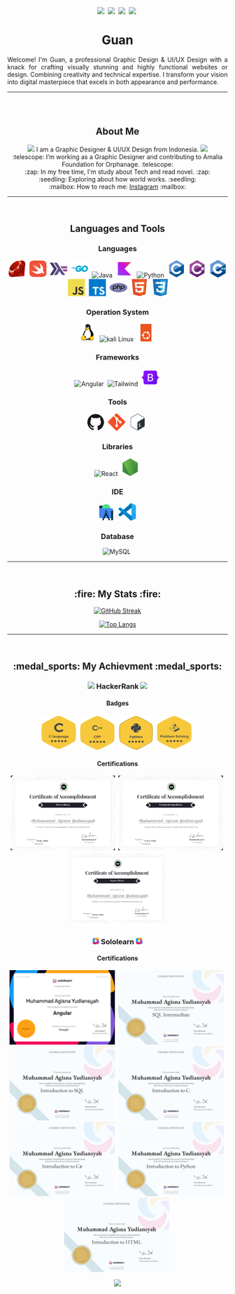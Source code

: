 <!--Header-->
<div align="center">
  <!--Ganyu Photos-->
  <div>
    <img src="https://static.wikia.nocookie.net/gensin-impact/images/6/61/Twilight_Blossom_Icon.png/revision/latest/scale-to-width-down/250?cb=20240131020715" width="200"/>&nbsp;
    <img src="https://s3.getstickerpack.com/storage/uploads/sticker-pack/ganyu/sticker_6.png?89b956340452584e02345f27c655093a&d=200x200" width="200"/>&nbsp;
    <img src="https://i.pinimg.com/originals/4a/37/17/4a37171e8b80a667195f37e0240c3464.png" width="200"/>&nbsp;
    <img src="https://i2.wp.com/genshinbuilds.aipurrjects.com/genshin/characters/ganyu/image.png?strip=all&quality=75&w=256" width="200"/>&nbsp;
  </div>
  <div>
    <h1>
      Guan
    </h1>
    <p align="justify">
      Welcome! I'm Guan, a professional Graphic Design & UI/UX Design with a knack for crafting visually stunning and highly functional websites or design. Combining creativity and technical expertise. I transform your vision into digital masterpiece that excels in both appearance and performance.
    </p>
  </div>
</div>
<!--Header End-->

<!--Gap-->
<hr><br><br>
<!--Gap End-->

<!--About-->
<div align="center">
  <h2>
    About Me
  </h2>
  <p>
    <img src="https://media.giphy.com/media/WUlplcMpOCEmTGBtBW/giphy.gif" width="30"> I am a Graphic Designer & UI/UX Design from Indonesia. <img src="https://media.giphy.com/media/WUlplcMpOCEmTGBtBW/giphy.gif" width="30"><br>
    :telescope: I’m working as a Graphic Designer and contributing to Amalia Foundation for Orphanage. :telescope:<br>
    :zap: In my free time, I'm study about Tech and read novel. :zap:<br>
    :seedling: Exploring about how world works. :seedling:<br>
    :mailbox: How to reach me: <a href="https://www.instagram.com/guanshiyin_/" target="_blank">Instagram</a> :mailbox:
  <p>
</div>
<!--About End-->

<!--Gap-->
<hr><br>
<!--Gap End-->

<!--Languages and Tools-->
<div align="center">
  <h2>
    Languages and Tools
  </h2>
  <div>
    <h3>
      Languages
    </h3>
      <img src="https://github.com/devicons/devicon/blob/master/icons/ruby/ruby-original.svg" title="Ruby" alt="Ruby" width="40" height="40"/>&nbsp;
      <img src="https://github.com/devicons/devicon/blob/master/icons/swift/swift-original.svg" title="Swift" alt="Swift" width="40" height="40"/>&nbsp;
      <img src="https://github.com/devicons/devicon/blob/master/icons/haskell/haskell-original.svg" title="Haskell" alt="Haskell" width="40" height="40"/>&nbsp;
      <img src="https://github.com/devicons/devicon/blob/master/icons/go/go-original-wordmark.svg" title="Go" alt="Go" width="40" height="40"/>&nbsp;
      <img src="https://raw.githubusercontent.com/HighAmbition211/HighAmbition211/auxiliary/languages/java.svg" title="Java" alt="Java" width="40" height="40"/>&nbsp;
      <img src="https://github.com/devicons/devicon/blob/master/icons/kotlin/kotlin-original.svg" title="Kotlin" alt="Kotlin" width="40" height="40"/>&nbsp;
      <img src="https://raw.githubusercontent.com/HighAmbition211/HighAmbition211/auxiliary/languages/python.svg" title="Python" alt="Python" width="40" height="40"/>&nbsp;
      <img src="https://github.com/devicons/devicon/blob/master/icons/c/c-original.svg" title="C" alt="C" width="40" height="40"/>&nbsp;
      <img src="https://github.com/devicons/devicon/blob/master/icons/csharp/csharp-original.svg" title="C#" alt="C#" width="40" height="40"/>&nbsp;
      <img src="https://github.com/devicons/devicon/blob/master/icons/cplusplus/cplusplus-original.svg" title="C++" alt="C++" width="40" height="40"/>&nbsp;
      <img src="https://github.com/devicons/devicon/blob/master/icons/javascript/javascript-original.svg" title="Javascript" alt="Javascript" width="40" height="40"/>&nbsp;
      <img src="https://github.com/devicons/devicon/blob/master/icons/typescript/typescript-original.svg" title="Typescript" alt="Typescript" width="40" height="40"/>&nbsp;
      <img src="https://github.com/devicons/devicon/blob/master/icons/php/php-original.svg" title="PHP" alt="PHP" width="40" height="40"/>&nbsp;
      <img src="https://github.com/devicons/devicon/blob/master/icons/html5/html5-original.svg" title="HTML5" alt="HTML5" width="40" height="40"/>&nbsp;
      <img src="https://github.com/devicons/devicon/blob/master/icons/css3/css3-original.svg" title="CSS3" alt="CSS3" width="40" height="40"/>&nbsp;
    <h3>
      Operation System
    </h3>
      <img src="https://github.com/devicons/devicon/blob/master/icons/linux/linux-original.svg" title="Linux" alt="Linux" width="40" height="40"/>&nbsp;
      <img src="https://seeklogo.com/images/K/kali-linux-logo-93027C57BD-seeklogo.com.png" title="Kali Linux" alt="kali Linux" width="40" height="40"/>&nbsp;
      <img src="https://github.com/devicons/devicon/blob/master/icons/ubuntu/ubuntu-original.svg" title="Linux Ubuntu" alt="Linux Ubuntu" width="40" height="40"/>&nbsp;
    <h3>
      Frameworks
    </h3>
      <img src="https://raw.githubusercontent.com/HighAmbition211/HighAmbition211/auxiliary/frameworks/angular.gif" title="Angular" alt="Angular" width="40" height="40"/>&nbsp;
      <img src="https://raw.githubusercontent.com/HighAmbition211/HighAmbition211/auxiliary/frameworks/tailwindcss.svg" title="Tailwind" alt="Tailwind" width="40" height="40"/>&nbsp;
      <img src="https://github.com/devicons/devicon/blob/master/icons/bootstrap/bootstrap-original.svg" title="Bootstrap" alt="Bootstrap" width="40" height="40"/>&nbsp;
    <h3>
      Tools
    </h3>
      <img src="https://github.com/devicons/devicon/blob/master/icons/github/github-original.svg" title="GitHub" alt="GitHub" width="40" height="40"/>&nbsp;
      <img src="https://github.com/devicons/devicon/blob/master/icons/git/git-original.svg" title="Git" alt="Git" width="40" height="40"/>&nbsp;
      <img src="https://github.com/devicons/devicon/blob/master/icons/bash/bash-original.svg" title="Bash" alt="Bash" width="40" height="40"/>&nbsp;
    <h3>
      Libraries
    </h3>
      <img src="https://raw.githubusercontent.com/HighAmbition211/HighAmbition211/auxiliary/libraries/react.svg" title="React" alt="React" width="40" height="40"/>&nbsp;
      <img src="https://github.com/devicons/devicon/blob/master/icons/nodejs/nodejs-original.svg" title="NodeJS" alt="NodeJS" width="40" height="40"/>&nbsp;
    <h3>
      IDE
    </h3>
      <img src="https://github.com/devicons/devicon/blob/master/icons/androidstudio/androidstudio-original.svg" title="Android Studio" alt="Android Studio" width="40" height="40"/>&nbsp;
      <img src="https://github.com/devicons/devicon/blob/master/icons/vscode/vscode-original.svg" title="VS Code" alt="VS Code" width="40" height="40"/>&nbsp;
    <h3>
      Database
    </h3>
      <img src="https://raw.githubusercontent.com/HighAmbition211/HighAmbition211/auxiliary/databases/mysql.svg" title="MySQL" alt="MySQL" width="40" height="40"/>&nbsp;
  </div>
</div>
<!--Languages and Tools End-->

<!--Gap-->
<hr><br>
<!--Gap End-->

<!--Stats-->
<div align="center">
  <h2>
    :fire: My Stats :fire:
  </h2>
  
  [![GitHub Streak](https://github-readme-streak-stats.herokuapp.com?user=guanshiyin28&theme=iceberg)](https://www.instagram.com/guanshiyin_/)

  [![Top Langs](https://github-readme-stats.vercel.app/api/top-langs/?username=guanshiyin28&layout=compact&theme=tokyonight)](https://www.instagram.com/guanshiyin_/)
</div>
<!--Stats End-->

<!--Gap-->
<hr><br>
<!--Gap End-->

<!--Achievment-->
<div align="center">
  <h2>
    :medal_sports: My Achievment :medal_sports:
  </h2>
<!--HackerRank-->
  <h3>
    <img src="https://hrcdn.net/fcore/assets/favicon-ddc852f75a.png" width="15"> HackerRank <img src="https://hrcdn.net/fcore/assets/favicon-ddc852f75a.png" width="15">
  </h3>
    <h4>
      Badges
    </h4>
      <img src="https://github.com/guanshiyin28/guanshiyin28/blob/main/HackerRank/Badges/C%20Gold%20Badges.svg" title="C" alt="C" height="80" width="80">&nbsp;
      <img src="https://github.com/guanshiyin28/guanshiyin28/blob/main/HackerRank/Badges/C%2B%2B%20Gold%20Badges.svg" title="C++" alt="C++" height="80" width="80">&nbsp;
      <img src="https://github.com/guanshiyin28/guanshiyin28/blob/main/HackerRank/Badges/Python%20Gold%20Badges.svg" title="Python" alt="Python" height="80" width="80">&nbsp;
      <img src="https://github.com/guanshiyin28/guanshiyin28/blob/main/HackerRank/Badges/Problem%20Solving%20Gold%20Badges.svg" title="Problem Solving" alt="Problem Solving" height="80" width="80">&nbsp;
    <h4>
      Certifications
    </h4>
      <img src="https://github.com/guanshiyin28/guanshiyin28/blob/main/HackerRank/Certifications/Python%20Basic%20Certificate.png" title="Python Basic" alt="Python Basic" height="170">&nbsp;
      <img src="https://github.com/guanshiyin28/guanshiyin28/blob/main/HackerRank/Certifications/Problem%20Solving%20Basic.png" title="Problem Solving Basic" alt="Problem Solving Basic" height="170">&nbsp;
      <img src="https://github.com/guanshiyin28/guanshiyin28/blob/main/HackerRank/Certifications/Angular%20Basic%20Certificate.png" title="Angular Basic" alt="Angular Basic" height="170">&nbsp;
<!--HackerRank End-->
<!--Sololearn-->
  <h3>
    <img src="https://github.com/guanshiyin28/guanshiyin28/blob/main/Sololearn/Sololearn.svg" width="15"> Sololearn <img src="https://github.com/guanshiyin28/guanshiyin28/blob/main/Sololearn/Sololearn.svg" width="15">
  </h3>
    <h4>
      Certifications
    </h4>
    <!--Programming Languages-->
    <!--Intermediate-->
      <img src="https://github.com/guanshiyin28/guanshiyin28/blob/main/Sololearn/Certificates/Programming%20languages/Intermediate/Angular.png" title="Angular" alt="Angular" height="170">&nbsp;
      <img src="https://github.com/guanshiyin28/guanshiyin28/blob/main/Sololearn/Certificates/Programming%20languages/Intermediate/SQL%20Intermediate.png" title="SQL Intermediate" alt="SQL Intermediate" height="170">&nbsp;
    <!--Intermediate End-->
    <!--Beginner-->
      <img src="https://github.com/guanshiyin28/guanshiyin28/blob/main/Sololearn/Certificates/Programming%20languages/Beginner/Introduction%20to%20SQL.png" title="Introduction to SQL" alt="Introduction to SQL" height="170">&nbsp;
      <img src="https://github.com/guanshiyin28/guanshiyin28/blob/main/Sololearn/Certificates/Programming%20languages/Beginner/Introduction%20to%20C.png" title="Introduction to C" alt="Introduction to C" height="170">&nbsp;
      <img src="https://github.com/guanshiyin28/guanshiyin28/blob/main/Sololearn/Certificates/Programming%20languages/Beginner/Introduction%20to%20C%23.png" title="Introduction to C#" alt="Introduction to C#" height="170">&nbsp;
      <img src="https://github.com/guanshiyin28/guanshiyin28/blob/main/Sololearn/Certificates/Programming%20languages/Beginner/Introduction%20to%20Python.png" title="Introduction to Python" alt="Introduction to Python" height="170">&nbsp;
      <img src="https://github.com/guanshiyin28/guanshiyin28/blob/main/Sololearn/Certificates/Programming%20languages/Beginner/Introduction%20to%20HTML.png" title="Introduction to HTML" alt="Introduction to HTML" height="170">&nbsp;
    <!--Beginner End-->
    <!--Programming Languages End-->
<!--Sololearn End-->

<!--Footer-->
<p align="center">
  <a href="https://www.instagram.com/guanshiyin_/">
     <img src="https://capsule-render.vercel.app/api?type=waving&height=200&color=20:72aae3,100:cadbf5&section=footer&reversal=false&textBg=false&fontAlignY=50&descAlign=48&descAlignY=59"/>
  </a>
</p>
